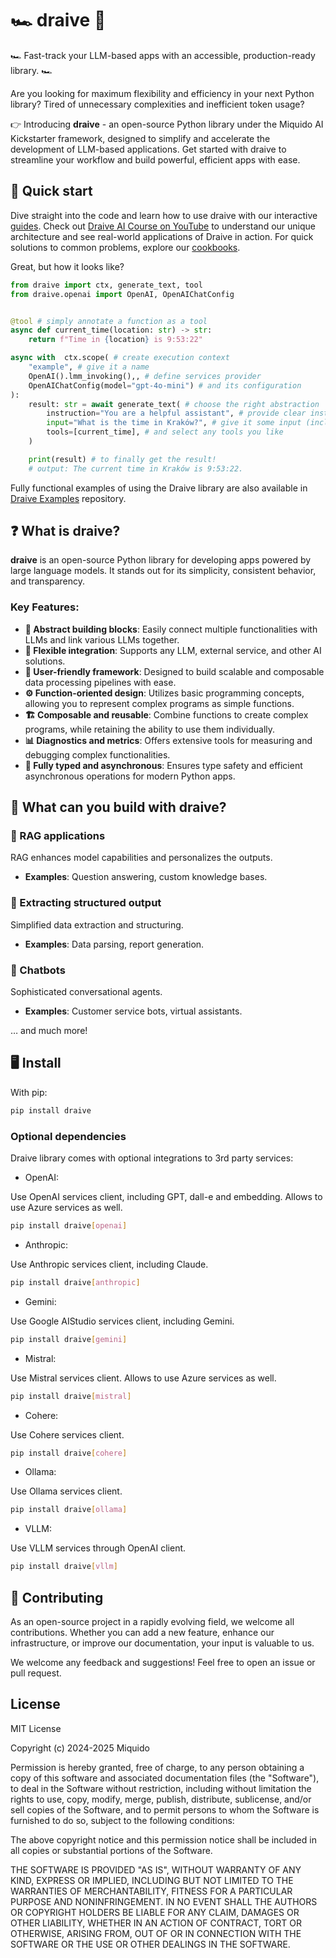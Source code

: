 # 🏎️ draive 🏁

🏎️ Fast-track your LLM-based apps with an accessible, production-ready library. 🏎️

Are you looking for maximum flexibility and efficiency in your next Python library? Tired of unnecessary complexities and inefficient token usage?

👉 Introducing **draive** - an open-source Python library under the Miquido AI Kickstarter framework, designed to simplify and accelerate the development of LLM-based applications. Get started with draive to streamline your workflow and build powerful, efficient apps with ease.

## 🚀 Quick start

Dive straight into the code and learn how to use draive with our interactive [guides](https://github.com/miquido/draive/tree/main/guides). Check out [Draive AI Course on YouTube](https://www.youtube.com/watch?v=C257Y7-y3ok&list=PLbS8Yksu3iAoRpDOGwP_UmK5s6B3SDz8T) to understand our unique architecture and see real-world applications of Draive in action. For quick solutions to common problems, explore our [cookbooks](https://github.com/miquido/draive/tree/main/cookbooks).

Great, but how it looks like?

```python
from draive import ctx, generate_text, tool
from draive.openai import OpenAI, OpenAIChatConfig


@tool # simply annotate a function as a tool
async def current_time(location: str) -> str:
    return f"Time in {location} is 9:53:22"

async with  ctx.scope( # create execution context
    "example", # give it a name
    OpenAI().lmm_invoking(),, # define services provider
    OpenAIChatConfig(model="gpt-4o-mini") # and its configuration
):
    result: str = await generate_text( # choose the right abstraction
        instruction="You are a helpful assistant", # provide clear instructions
        input="What is the time in Kraków?", # give it some input (including multimodal)
        tools=[current_time], # and select any tools you like
    )

    print(result) # to finally get the result!
    # output: The current time in Kraków is 9:53:22.
```

Fully functional examples of using the Draive library are also available in [Draive Examples](https://github.com/miquido/draive-examples) repository.

## ❓ What is draive?

**draive** is an open-source Python library for developing apps powered by large language models. It stands out for its simplicity, consistent behavior, and transparency.

### Key Features:

- **🧱 Abstract building blocks**: Easily connect multiple functionalities with LLMs and link various LLMs together.
- **🧩 Flexible integration**: Supports any LLM, external service, and other AI solutions.
- **🧒 User-friendly framework**: Designed to build scalable and composable data processing pipelines with ease.
- **⚙️ Function-oriented design**: Utilizes basic programming concepts, allowing you to represent complex programs as simple functions.
- **🏗️ Composable and reusable**: Combine functions to create complex programs, while retaining the ability to use them individually.
- **📊 Diagnostics and metrics**: Offers extensive tools for measuring and debugging complex functionalities.
- **🔄 Fully typed and asynchronous**: Ensures type safety and efficient asynchronous operations for modern Python apps.

## 🧱 What can you build with draive?

### 🦾 RAG applications

RAG enhances model capabilities and personalizes the outputs.

- **Examples**: Question answering, custom knowledge bases.

### 🧹 Extracting structured output

Simplified data extraction and structuring.

- **Examples**: Data parsing, report generation.

### 🤖 Chatbots

Sophisticated conversational agents.

- **Examples**: Customer service bots, virtual assistants.

… and much more!

## 🖥️ Install

With pip:

```bash
pip install draive
```

### Optional dependencies

Draive library comes with optional integrations to 3rd party services:

- OpenAI:

Use OpenAI services client, including GPT, dall-e and embedding. Allows to use Azure services as well.

```bash
pip install draive[openai]
```

- Anthropic:

Use Anthropic services client, including Claude.

```bash
pip install draive[anthropic]
```

- Gemini:

Use Google AIStudio services client, including Gemini.

```bash
pip install draive[gemini]
```

- Mistral:

Use Mistral services client. Allows to use Azure services as well.

```bash
pip install draive[mistral]
```

- Cohere:

Use Cohere services client.

```bash
pip install draive[cohere]
```

- Ollama:

Use Ollama services client.

```bash
pip install draive[ollama]
```

- VLLM:

Use VLLM services through OpenAI client.

```bash
pip install draive[vllm]
```

## 👷 Contributing

As an open-source project in a rapidly evolving field, we welcome all contributions. Whether you can add a new feature, enhance our infrastructure, or improve our documentation, your input is valuable to us.

We welcome any feedback and suggestions! Feel free to open an issue or pull request.

## License

MIT License

Copyright (c) 2024-2025 Miquido

Permission is hereby granted, free of charge, to any person obtaining a copy
of this software and associated documentation files (the "Software"), to deal
in the Software without restriction, including without limitation the rights
to use, copy, modify, merge, publish, distribute, sublicense, and/or sell
copies of the Software, and to permit persons to whom the Software is
furnished to do so, subject to the following conditions:

The above copyright notice and this permission notice shall be included in all
copies or substantial portions of the Software.

THE SOFTWARE IS PROVIDED "AS IS", WITHOUT WARRANTY OF ANY KIND, EXPRESS OR
IMPLIED, INCLUDING BUT NOT LIMITED TO THE WARRANTIES OF MERCHANTABILITY,
FITNESS FOR A PARTICULAR PURPOSE AND NONINFRINGEMENT. IN NO EVENT SHALL THE
AUTHORS OR COPYRIGHT HOLDERS BE LIABLE FOR ANY CLAIM, DAMAGES OR OTHER
LIABILITY, WHETHER IN AN ACTION OF CONTRACT, TORT OR OTHERWISE, ARISING FROM,
OUT OF OR IN CONNECTION WITH THE SOFTWARE OR THE USE OR OTHER DEALINGS IN THE
SOFTWARE.
